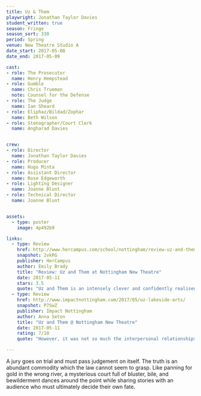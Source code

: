 ```yaml
---
title: Uz & Them 
playwright: Jonathan Taylor Davies
student_written: true
season: Fringe
season_sort: 330
period: Spring
venue: New Theatre Studio A
date_start: 2017-05-08
date_end: 2017-05-09

cast:
- role: The Prosecutor
  name: Henry Hempstead
- role: Gumble
  name: Chris Trueman
  note: Counsel for the Defense
- role: The Judge
  name: Ian Sheard
- role: Eliphaz/Bildad/Zophar
  name: Beth Wilson
- role: Stenographer/Court Clerk
  name: Angharad Davies


crew:
- role: Director
  name: Jonathan Taylor Davies
- role: Producer
  name: Hugo Minta
- role: Assistant Director
  name: Rose Edgeworth
- role: Lighting Designer
  name: Joanne Blunt
- role: Technical Director
  name: Joanne Blunt


assets:
  - type: poster
    image: 4p492b9

links:
  - type: Review
    href: http://www.hercampus.com/school/nottingham/review-uz-and-them-nottingham-new-theatre
    snapshot: 2vkRG
    publisher: HerCampus 
    author: Emily Brady
    title: "Review: Uz and Them at Nottingham New Theatre"
    date: 2017-05-11
    stars: 3.5
    quote: "Uz and Them is an intensely clever and confidently realised piece of theatre, with powerful performances and moments of real weight. With some work to make the piece a little more accessible and sharper, Uz and Them has the potential to be a truly evocative piece of theatre."
  - type: Review
    href: http://www.impactnottingham.com/2017/05/uz-lakeside-arts/
    snapshot: P7SwZ
    publisher: Impact Nottingham
    author: Anna Seton
    title: "Uz and Them @ Nottingham New Theatre"
    date: 2017-05-11
    rating: 7/10
    quote: "However, it was not so much the interpersonal relationships but rather the oddness of the script that made the play so interesting. It certainly became clear that you’d never be able to guess where the plotline would lead you next, or indeed whether the next discussion about worms or autumn was even vaguely related to the last."

---
```


A jury goes on trial and must pass judgement on itself. The truth is an abundant commodity which the law cannot seem to grasp. Like panning for gold in the wrong river, a mysterious court full of bluster, bile, and bewilderment dances around the point while sharing stories with an audience who must ultimately decide their own fate.
